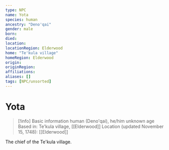```yaml
---
type: NPC
name: Yota
species: human
ancestry: "Deno'qai"
gender: male
born: 
died: 
location: 
locationRegion: Elderwood
home: "Te'kula village"
homeRegion: Elderwood
origin:
originRegion:
affiliations: 
aliases: []
tags: [NPC/unsorted]
---
```

# Yota
>[!info] Basic information
>human (Deno'qai), he/him
>unknown age
>Based in: Te'kula village, [[Elderwood]]
>Location (updated November 15, 1748): [[Elderwood]]

The chief of the Te'kula village.